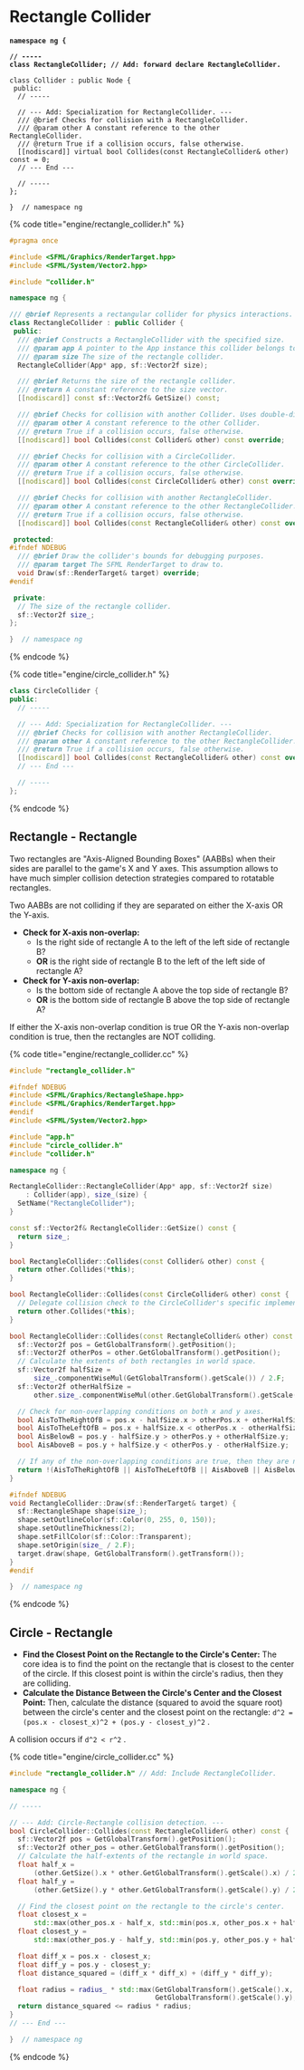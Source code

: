 # Rectangle Collider



<pre class="language-cpp" data-title="engine/collider.h"><code class="lang-cpp"><strong>namespace ng {
</strong><strong>
</strong><strong>// -----
</strong><strong>class RectangleCollider; // Add: forward declare RectangleCollider.
</strong>
class Collider : public Node {
 public:
  // -----
 
  // --- Add: Specialization for RectangleCollider. ---
  /// @brief Checks for collision with a RectangleCollider.
  /// @param other A constant reference to the other RectangleCollider.
  /// @return True if a collision occurs, false otherwise.
  [[nodiscard]] virtual bool Collides(const RectangleCollider&#x26; other) const = 0;
  // --- End ---

  // -----
};

}  // namespace ng
</code></pre>

{% code title="engine/rectangle_collider.h" %}
```cpp
#pragma once

#include <SFML/Graphics/RenderTarget.hpp>
#include <SFML/System/Vector2.hpp>

#include "collider.h"

namespace ng {

/// @brief Represents a rectangular collider for physics interactions.
class RectangleCollider : public Collider {
 public:
  /// @brief Constructs a RectangleCollider with the specified size.
  /// @param app A pointer to the App instance this collider belongs to. This pointer must not be null.
  /// @param size The size of the rectangle collider.
  RectangleCollider(App* app, sf::Vector2f size);

  /// @brief Returns the size of the rectangle collider.
  /// @return A constant reference to the size vector.
  [[nodiscard]] const sf::Vector2f& GetSize() const;

  /// @brief Checks for collision with another Collider. Uses double-dispatch.
  /// @param other A constant reference to the other Collider.
  /// @return True if a collision occurs, false otherwise.
  [[nodiscard]] bool Collides(const Collider& other) const override;

  /// @brief Checks for collision with a CircleCollider.
  /// @param other A constant reference to the other CircleCollider.
  /// @return True if a collision occurs, false otherwise.
  [[nodiscard]] bool Collides(const CircleCollider& other) const override;

  /// @brief Checks for collision with another RectangleCollider.
  /// @param other A constant reference to the other RectangleCollider.
  /// @return True if a collision occurs, false otherwise.
  [[nodiscard]] bool Collides(const RectangleCollider& other) const override;

 protected:
#ifndef NDEBUG
  /// @brief Draw the collider's bounds for debugging purposes.
  /// @param target The SFML RenderTarget to draw to.
  void Draw(sf::RenderTarget& target) override;
#endif

 private:
  // The size of the rectangle collider.
  sf::Vector2f size_;
};

}  // namespace ng
```
{% endcode %}

{% code title="engine/circle_collider.h" %}
```cpp
class CircleCollider {
public:
  // -----

  // --- Add: Specialization for RectangleCollider. ---
  /// @brief Checks for collision with another RectangleCollider.
  /// @param other A constant reference to the other RectangleCollider.
  /// @return True if a collision occurs, false otherwise.
  [[nodiscard]] bool Collides(const RectangleCollider& other) const override;
  // --- End ---

  // -----
};
```
{% endcode %}

## Rectangle - Rectangle

Two rectangles are "Axis-Aligned Bounding Boxes" (AABBs) when their sides are parallel to the game's X and Y axes. This assumption allows to have much simpler collision detection strategies compared to rotatable rectangles.

Two AABBs are not colliding if they are separated on either the X-axis OR the Y-axis.

* **Check for X-axis non-overlap:**
  * Is the right side of rectangle A to the left of the left side of rectangle B?
  * **OR** is the right side of rectangle B to the left of the left side of rectangle A?
* **Check for Y-axis non-overlap:**
  * Is the bottom side of rectangle A above the top side of rectangle B?
  * **OR** is the bottom side of rectangle B above the top side of rectangle A?

If either the X-axis non-overlap condition is true OR the Y-axis non-overlap condition is true, then the rectangles are NOT colliding.

{% code title="engine/rectangle_collider.cc" %}
```cpp
#include "rectangle_collider.h"

#ifndef NDEBUG
#include <SFML/Graphics/RectangleShape.hpp>
#include <SFML/Graphics/RenderTarget.hpp>
#endif
#include <SFML/System/Vector2.hpp>

#include "app.h"
#include "circle_collider.h"
#include "collider.h"

namespace ng {

RectangleCollider::RectangleCollider(App* app, sf::Vector2f size)
    : Collider(app), size_(size) {
  SetName("RectangleCollider");
}

const sf::Vector2f& RectangleCollider::GetSize() const {
  return size_;
}

bool RectangleCollider::Collides(const Collider& other) const {
  return other.Collides(*this);
}

bool RectangleCollider::Collides(const CircleCollider& other) const {
  // Delegate collision check to the CircleCollider's specific implementation.
  return other.Collides(*this);
}

bool RectangleCollider::Collides(const RectangleCollider& other) const {
  sf::Vector2f pos = GetGlobalTransform().getPosition();
  sf::Vector2f otherPos = other.GetGlobalTransform().getPosition();
  // Calculate the extents of both rectangles in world space.
  sf::Vector2f halfSize =
      size_.componentWiseMul(GetGlobalTransform().getScale()) / 2.F;
  sf::Vector2f otherHalfSize =
      other.size_.componentWiseMul(other.GetGlobalTransform().getScale()) / 2.F;

  // Check for non-overlapping conditions on both x and y axes.
  bool AisToTheRightOfB = pos.x - halfSize.x > otherPos.x + otherHalfSize.x;
  bool AisToTheLeftOfB = pos.x + halfSize.x < otherPos.x - otherHalfSize.x;
  bool AisBelowB = pos.y - halfSize.y > otherPos.y + otherHalfSize.y;
  bool AisAboveB = pos.y + halfSize.y < otherPos.y - otherHalfSize.y;

  // If any of the non-overlapping conditions are true, then they are not colliding.
  return !(AisToTheRightOfB || AisToTheLeftOfB || AisAboveB || AisBelowB);
}

#ifndef NDEBUG
void RectangleCollider::Draw(sf::RenderTarget& target) {
  sf::RectangleShape shape(size_);
  shape.setOutlineColor(sf::Color(0, 255, 0, 150));
  shape.setOutlineThickness(2);
  shape.setFillColor(sf::Color::Transparent);
  shape.setOrigin(size_ / 2.F);
  target.draw(shape, GetGlobalTransform().getTransform());
}
#endif

}  // namespace ng
```
{% endcode %}

## Circle - Rectangle

* **Find the Closest Point on the Rectangle to the Circle's Center:** The core idea is to find the point on the rectangle that is closest to the center of the circle. If this closest point is within the circle's radius, then they are colliding.
* **Calculate the Distance Between the Circle's Center and the Closest Point:** Then, calculate the distance (squared to avoid the square root) between the circle's center and the closest point on the rectangle: `d^2 = (pos.x - closest_x)^2 + (pos.y - closest_y)^2` .

A collision occurs if `d^2 < r^2` .

{% code title="engine/circle_collider.cc" %}
```cpp
#include "rectangle_collider.h" // Add: Include RectangleCollider.

namespace ng {

// -----

// --- Add: Circle-Rectangle collision detection. ---
bool CircleCollider::Collides(const RectangleCollider& other) const {
  sf::Vector2f pos = GetGlobalTransform().getPosition();
  sf::Vector2f other_pos = other.GetGlobalTransform().getPosition();
  // Calculate the half-extents of the rectangle in world space.
  float half_x =
      (other.GetSize().x * other.GetGlobalTransform().getScale().x) / 2;
  float half_y =
      (other.GetSize().y * other.GetGlobalTransform().getScale().y) / 2;

  // Find the closest point on the rectangle to the circle's center.
  float closest_x =
      std::max(other_pos.x - half_x, std::min(pos.x, other_pos.x + half_x));
  float closest_y =
      std::max(other_pos.y - half_y, std::min(pos.y, other_pos.y + half_y));

  float diff_x = pos.x - closest_x;
  float diff_y = pos.y - closest_y;
  float distance_squared = (diff_x * diff_x) + (diff_y * diff_y);

  float radius = radius_ * std::max(GetGlobalTransform().getScale().x,
                                    GetGlobalTransform().getScale().y);
  return distance_squared <= radius * radius;
}
// --- End ---

}  // namespace ng 
```
{% endcode %}
